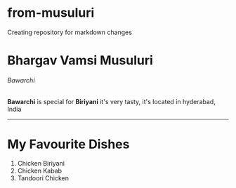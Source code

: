 # from-musuluri
Creating repository for markdown changes

# Bhargav Vamsi Musuluri
###### Bawarchi
**Bawarchi** is special for __Biriyani__ it's very tasty, it's located in hyderabad, India

---

# My Favourite Dishes
1. Chicken Biriyani
2. Chicken Kabab
3. Tandoori Chicken